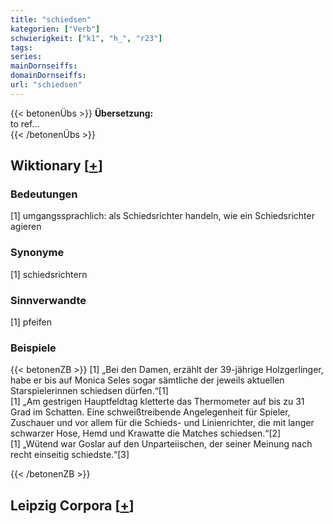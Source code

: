 ```yaml
---
title: "schiedsen"
kategorien: ["Verb"]
schwierigkeit: ["k1", "h_", "r23"]
tags:
series:
mainDornseiffs:
domainDornseiffs:
url: "schiedsen"
---
```


{{< betonenÜbs >}}
**Übersetzung:**  
to ref...  
{{< /betonenÜbs >}}

## Wiktionary [[+](https://de.wiktionary.org/wiki/schiedsen)]

### Bedeutungen
[1] umgangssprachlich: als Schiedsrichter handeln, wie ein Schiedsrichter agieren  

### Synonyme
[1] schiedsrichtern  

### Sinnverwandte
[1] pfeifen  

### Beispiele
{{< betonenZB >}}
[1] „Bei den Damen, erzählt der 39-jährige Holzgerlinger, habe er bis auf Monica Seles sogar sämtliche der jeweils aktuellen Starspielerinnen schiedsen dürfen.“[1]  
[1] „Am gestrigen Hauptfeldtag kletterte das Thermometer auf bis zu 31 Grad im Schatten. Eine schweißtreibende Angelegenheit für Spieler, Zuschauer und vor allem für die Schieds- und Linienrichter, die mit langer schwarzer Hose, Hemd und Krawatte die Matches schiedsen.“[2]  
[1] „Wütend war Goslar auf den Unparteiischen, der seiner Meinung nach recht einseitig schiedste.“[3]  

{{< /betonenZB >}}

## Leipzig Corpora [[+](https://corpora.uni-leipzig.de/en/res?word=schiedsen&corpusId=deu_newscrawl-public_2018)]

